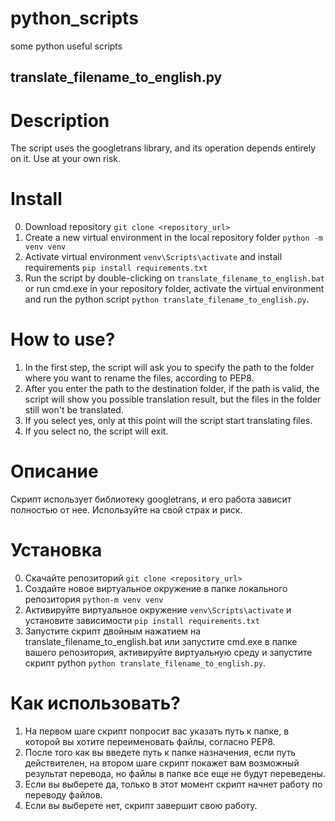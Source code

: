 # python_scripts
some python useful scripts

## translate_filename_to_english.py
# Description
The script uses the googletrans library, and its operation depends entirely on it. Use at your own risk.

# Install
0. Download repository `git clone <repository_url>`
1. Create a new virtual environment in the local repository folder `python -m venv venv`
2. Activate virtual environment `venv\Scripts\activate` and install requirements `pip install requirements.txt`
3. Run the script by double-clicking on `translate_filename_to_english.bat` or run cmd.exe in your repository folder, activate the virtual environment and run the python script `python translate_filename_to_english.py`.

# How to use?
1. In the first step, the script will ask you to specify the path to the folder where you want to rename the files, according to PEP8.
2. After you enter the path to the destination folder, if the path is valid, the script will show you
possible translation result, but the files in the folder still won't be translated.
3. If you select yes, only at this point will the script start translating files.
4. If you select no, the script will exit.

# Описание
Скрипт использует библиотеку googletrans, и его работа зависит полностью от нее. Используйте на свой страх и риск.

# Установка
0. Скачайте репозиторий `git clone <repository_url>`
1. Создайте новое виртуальное окружение в папке локального репозитория `python-m venv venv`
2. Активируйте виртуальное окружение `venv\Scripts\activate` и установите зависимости `pip install requirements.txt`
3. Запустите скрипт двойным нажатием на translate_filename_to_english.bat или запустите cmd.exe в папке вашего репозитория, активируйте виртуальную среду и запустите скрипт python `python translate_filename_to_english.py`.

# Как использовать?
1. На первом шаге скрипт попросит вас указать путь к папке, в которой вы хотите переименовать файлы, согласно PEP8.
2. После того как вы введете путь к папке назначения, если путь действителен, на втором шаге скрипт покажет вам
возможный результат перевода, но файлы в папке все еще не будут переведены.
3. Если вы выберете да, только в этот момент скрипт начнет работу по переводу файлов.
4. Если вы выберете нет, скрипт завершит свою работу.
